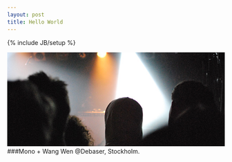 ```yaml
---
layout: post
title: Hello World 
---
```

{% include JB/setup %}

![](/assets/image/hello_world/hello_world_01.jpg)
###Mono + Wang Wen @Debaser, Stockholm.
